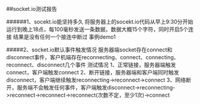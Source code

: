 ##socket.io测试报告

######1、socekt.io能坚持多久
将服务器上的socekt.io代码从早上9:30分开始运行到晚上18点，每100毫秒发送一条数据，数据大概15个字符，同时开启5个连接
结果是没有任何一个接连中断过
事例demo1

#####2、socket.io默认事件触发情况
服务器端socket存在connect和disconnect事件，客户机端存在reconnecting、connect、connecting、reconnect、disconnect几个事件
测试情况
1、正常链接，服务器端触发connect，客户端触发connect
2、断开链接，服务器端和客户端同时触发disconnect，客户端继续触发reconnecting->reconnect->connect
3、网络断开，服务端不会触发任何事件，客户端触发disconnect->reconnecting->reconnect->reconnect->reconnect(次数不定，至少1次)->connect